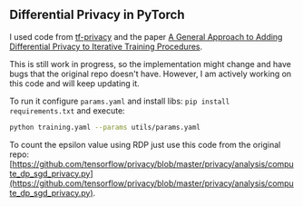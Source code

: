 ## Differential Privacy in PyTorch

I used code from [tf-privacy](https://github.com/tensorflow/privacy) and the paper
[A General Approach to Adding Differential Privacy to Iterative Training Procedures](https://arxiv.org/abs/1812.06210).

This is still work in progress, so the implementation might change and have bugs
that the original repo doesn't have. However, I am actively working on this code and will keep updating it.

To run it configure `params.yaml` and install libs: `pip install requirements.txt` and execute:

```bash
python training.yaml --params utils/params.yaml
``` 

To count the epsilon value using RDP just use this code from the original repo: [https://github.com/tensorflow/privacy/blob/master/privacy/analysis/compute_dp_sgd_privacy.py](https://github.com/tensorflow/privacy/blob/master/privacy/analysis/compute_dp_sgd_privacy.py).

